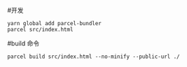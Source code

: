 #开发

```
yarn global add parcel-bundler
parcel src/index.html

```

#build 命令

```
parcel build src/index.html --no-minify --public-url ./
```